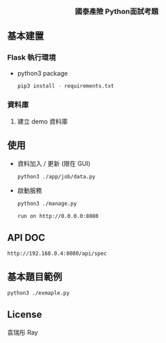 <!-- PROJECT LOGO -->
<br />
<p align="center">

  <h3 align="center">國泰產險 Python面試考題</h3>

</p>

<!-- GETTING STARTED -->

## 基本建置

### Flask 執行環境

-   python3 package
    ```sh
    pip3 install - requirements.txt
    ```

### 資料庫

1. 建立 demo 資料庫

## 使用

-   資料加入 / 更新 (限在 GUI)

    ```sh
    python3 ./app/job/data.py
    ```

-   啟動服務
    ```sh
    python3 ./manage.py
    ```
    ```
    run on http://0.0.0.0:8080
    ```

## API DOC

```
http://192.168.0.4:8080/api/spec
```

## 基本題目範例

```sh
python3 ./exmaple.py
```

<!-- LICENSE -->

## License

袁瑞彤 Ray
